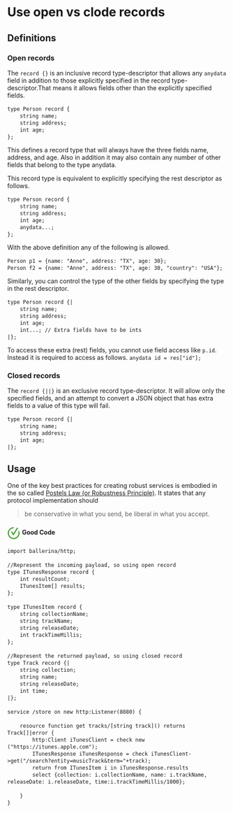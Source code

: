 # Use open vs clode records

## Definitions

### Open records

The `record {}` is an inclusive record type-descriptor that allows any `anydata` field in addition to those explicitly specified in the record type-descriptor.That means it allows fields other than the explicitly specified fields.

```bal
type Person record {
    string name;
    string address;
    int age;
};
```

This defines a record type that will always have the three fields name, address, and age. Also in addition it may also contain any number of other fields that belong to the type anydata.

This record type is equivalent to explicitly specifying the rest descriptor as follows.

```bal
type Person record {
    string name;
    string address;
    int age;
    anydata...;
};
```

With the above definition any of the following is allowed.

```bal
Person p1 = {name: "Anne", address: "TX", age: 30};
Person f2 = {name: "Anne", address: "TX", age: 30, "country": "USA"};
```

Similarly, you can control the type of the other fields by specifying the type in the rest descriptor.

```bal
type Person record {|
    string name;
    string address;
    int age;
    int...; // Extra fields have to be ints
|};
```

To access these extra (rest) fields, you cannot use field access like `p.id`. Instead it is required to access as follows.
`anydata id = res["id"];`


### Closed records

The `record {||}` is an exclusive record type-descriptor. It will allow only the specified fields, and an attempt to convert a JSON object that has extra fields to a value of this type will fail.

```bal
type Person record {|
    string name;
    string address;
    int age;
|};
```

## Usage 

One of the key best practices for creating robust services is embodied in the so called [Postels Law (or Robustness Principle)](https://en.wikipedia.org/wiki/Robustness_principle). It states that any protocol implementation should

> be conservative in what you send, be liberal in what you accept.

<h4><img align="center" height="30" src="../img/GoodCode.png"> Good Code</h4>

```bal
import ballerina/http;

//Represent the incoming payload, so using open record
type ITunesResponse record {
    int resultCount;
    ITunesItem[] results;
};

type ITunesItem record {
    string collectionName;
    string trackName;
    string releaseDate;
    int trackTimeMillis;
};

//Represent the returned payload, so using closed record
type Track record {|
    string collection;
    string name;
    string releaseDate;
    int time;
|};

service /store on new http:Listener(8080) {

    resource function get tracks/[string track]() returns Track[]|error {
        http:Client iTunesClient = check new ("https://itunes.apple.com");
        ITunesResponse iTunesResponse = check iTunesClient->get("/search?entity=musicTrack&term="+track);
        return from ITunesItem i in iTunesResponse.results
        select {collection: i.collectionName, name: i.trackName, releaseDate: i.releaseDate, time:i.trackTimeMillis/1000};

    }
}
```